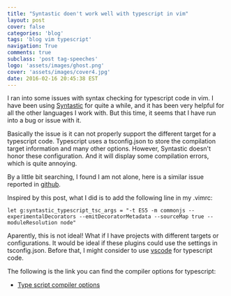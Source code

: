 ```yaml
---
title: "Syntastic doen't work well with typescript in vim"
layout: post
cover: false
categories: 'blog'
tags: 'blog vim typescript'
navigation: True
comments: true
subclass: 'post tag-speeches'
logo: 'assets/images/ghost.png'
cover: 'assets/images/cover4.jpg'
date: 2016-02-16 20:45:38 EST
---
```


I ran into some issues with syntax checking for typescript code in vim. I have been using [Syntastic](https://github.com/scrooloose/syntastic) for quite a while, and it has been very helpful for all the other languages I work with. But this time, it seems that I have run into a bug or issue with it.

Basically the issue is it can not properly support the different target for a typescript code. Typescript uses a tsconfig.json to store the compilation target information and many other options. However, Syntastic doesn't honor these configuration. And it will display some compilation errors, which is quite annoying.

By a little bit searching, I found I am not alone, here is a similar issue reported in [github](https://github.com/leafgarland/typescript-vim/issues/47).

Inspired by this post, what I did is to add the following line in my .vimrc:

```
let g:syntastic_typescript_tsc_args = "-t ES5 -m commonjs --experimentalDecorators --emitDecoratorMetadata --sourceMap true --moduleResolution node"
```

Aparently, this is not ideal! What if I have projects with different targets or configurations. It would be ideal if these plugins could use the settings in tsconfig.json. Before that, I might consider to use [vscode](https://code.visualstudio.com/) for typescript code.

The following is the link you can find the compiler options for typescript:

- [Type script compiler options](https://github.com/Microsoft/TypeScript/wiki/Compiler-Options)

